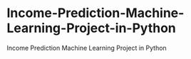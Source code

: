 # Income-Prediction-Machine-Learning-Project-in-Python
Income Prediction Machine Learning Project in Python

